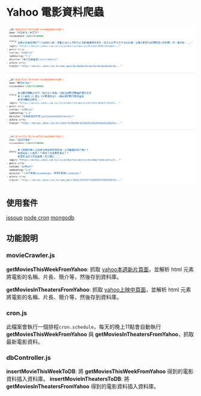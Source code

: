 # Yahoo 電影資料爬蟲
![](./temp.PNG)


## 使用套件
[jssoup](https://www.npmjs.com/package/jssoup)
[node cron](https://github.com/node-cron/node-cron)
[mongodb](https://docs.mongodb.com/drivers/node/)
## 功能說明

### movieCrawler.js
**getMoviesThisWeekFromYahoo**: 抓取 [yahoo本週新片頁面](https://movies.yahoo.com.tw/movie_thisweek.html)，並解析 html 元素將電影的名稱、片長、簡介等，然後存到資料庫。

**getMoviesInTheatersFromYahoo**: 抓取 [yahoo上映中頁面](https://movies.yahoo.com.tw/movie_intheaters.html?page=1)，並解析 html 元素將電影的名稱、片長、簡介等，然後存到資料庫。

### cron.js
此檔案會執行一個排程`cron.schedule`，每天的晚上11點會自動執行**getMoviesThisWeekFromYahoo** 與 **getMoviesInTheatersFromYahoo**，抓取最新電影資料。

### dbController.js
**insertMovieThisWeekToDB**: 將 **getMoviesThisWeekFromYahoo** 得到的電影資料插入資料庫。
**insertMovieInTheatersToDB**: 將 **getMoviesInTheatersFromYahoo** 得到的電影資料插入資料庫。
